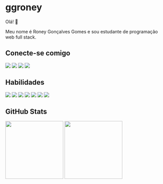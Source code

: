 # ggroney

Olá! 🙂

Meu nome é Roney Gonçalves Gomes e sou estudante de programação web full stack. 

## Conecte-se comigo 
<div>
  <a href="https://www.linkedin.com/in/ggroney" target="_blank"><img src="https://img.shields.io/badge/LinkedIn-000?style=for-the-badge&logo=linkedin&logoColor=0E76A8" target="_blank"/></a>
  <a href="https://github.com/ggroney" target="_blank"><img src="https://img.shields.io/badge/GitHub-000?style=for-the-badge&logo=github&logoColor=30A3DC" target="_blank"/></a>
  <a href="https://www.instagram.com/ggroney" target="_blank"><img src="https://img.shields.io/badge/Instagram-000?style=for-the-badge&logo=instagram" target="_blank"/></a>
  <a href="mailto:roneyggomes@gmail.com" target="_blank"><img src="https://img.shields.io/badge/Gmail-000?style=for-the-badge&logo=gmail&logoColor=007BFF" target="_blank"/></a>
</div>

## Habilidades
<div>
  <img src="https://img.shields.io/badge/HTML5-000?style=for-the-badge&logo=html5"/>
  <img src="https://img.shields.io/badge/CSS3-000?style=for-the-badge&logo=css3&logoColor=264CE4"/>
  <img src="https://img.shields.io/badge/JavaScript-000?style=for-the-badge&logo=javascript"/>
  <img src="https://img.shields.io/badge/java-000.svg?style=for-the-badge&logo=openjdk&logoColor=yellow"/>
  <img src="https://img.shields.io/badge/node.js-000?style=for-the-badge&logo=node.js&logoColor=green"/>
  <img src="https://img.shields.io/badge/GitHub-000?style=for-the-badge&logo=github&logoColor=white"/>
  <img src="https://img.shields.io/badge/Vscode-000?style=for-the-badge&logo=visual-studio-code&logoColor=264CE4"/>
</div>

## GitHub Stats
<div>
  <img height="180em" src="https://github-readme-stats.vercel.app/api?username=ggroney&theme=transparent&bg_color=000&border_color=30A3DC&show_icons=true&icon_color=30A3DC&title_color=E94D5F&text_color=FFF"/>
  <img height="180em" src="https://github-readme-stats.vercel.app/api/top-langs/?username=ggroney&theme=transparent&bg_color=000&border_color=30A3DC&show_icons=true&icon_color=30A3DC&title_color=E94D5F&text_color=FFF"/>
</div>
